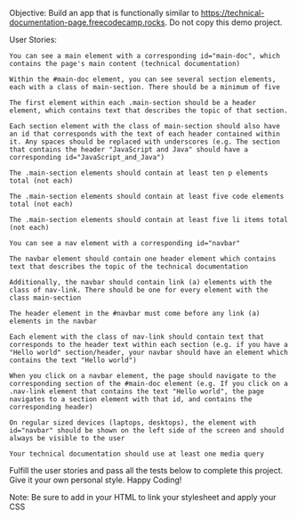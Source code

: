 

Objective: Build an app that is functionally similar to https://technical-documentation-page.freecodecamp.rocks. Do not copy this demo project.

User Stories:

    You can see a main element with a corresponding id="main-doc", which contains the page's main content (technical documentation)
    
    Within the #main-doc element, you can see several section elements, each with a class of main-section. There should be a minimum of five
    
    The first element within each .main-section should be a header element, which contains text that describes the topic of that section.
    
    Each section element with the class of main-section should also have an id that corresponds with the text of each header contained within it. Any spaces should be replaced with underscores (e.g. The section that contains the header "JavaScript and Java" should have a corresponding id="JavaScript_and_Java")
    
    The .main-section elements should contain at least ten p elements total (not each)
    
    The .main-section elements should contain at least five code elements total (not each)
    
    The .main-section elements should contain at least five li items total (not each)
    
    You can see a nav element with a corresponding id="navbar"
    
    The navbar element should contain one header element which contains text that describes the topic of the technical documentation
    
    Additionally, the navbar should contain link (a) elements with the class of nav-link. There should be one for every element with the class main-section
    
    The header element in the #navbar must come before any link (a) elements in the navbar
    
    Each element with the class of nav-link should contain text that corresponds to the header text within each section (e.g. if you have a "Hello world" section/header, your navbar should have an element which contains the text "Hello world")
    
    When you click on a navbar element, the page should navigate to the corresponding section of the #main-doc element (e.g. If you click on a .nav-link element that contains the text "Hello world", the page navigates to a section element with that id, and contains the corresponding header)
    
    On regular sized devices (laptops, desktops), the element with id="navbar" should be shown on the left side of the screen and should always be visible to the user
    
    Your technical documentation should use at least one media query

Fulfill the user stories and pass all the tests below to complete this project. Give it your own personal style. Happy Coding!

Note: Be sure to add <link rel="stylesheet" href="styles.css"> in your HTML to link your stylesheet and apply your CSS
